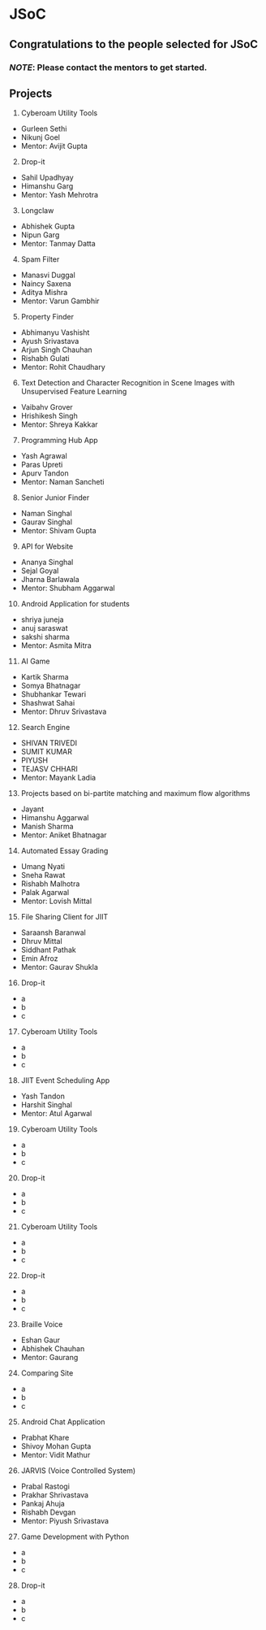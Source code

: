 # JSoC
## Congratulations to the people selected for JSoC
### *NOTE*: Please contact the mentors to get started.
## Projects
1. Cyberoam Utility Tools
  - Gurleen Sethi
  - Nikunj Goel
  - Mentor: Avijit Gupta
2. Drop-it
  - Sahil Upadhyay
  - Himanshu Garg
  - Mentor: Yash Mehrotra
3. Longclaw
  - Abhishek Gupta
  - Nipun Garg
  - Mentor: Tanmay Datta
4. Spam Filter
  - Manasvi  Duggal		
  - Naincy Saxena
  - Aditya Mishra
  - Mentor: Varun Gambhir
5. Property Finder
  - Abhimanyu Vashisht 	
  - Ayush Srivastava
  - Arjun Singh Chauhan
  - Rishabh Gulati
  - Mentor: Rohit Chaudhary
6. Text Detection and Character Recognition in Scene Images with Unsupervised Feature Learning
  - Vaibahv Grover
  - Hrishikesh Singh
  - Mentor: Shreya Kakkar
7. Programming Hub App
  - Yash Agrawal	
  - Paras Upreti
  - Apurv Tandon
  - Mentor: Naman Sancheti
8. Senior Junior Finder
  -	Naman Singhal
  - Gaurav Singhal
  - Mentor: Shivam Gupta
9. API for Website
  - Ananya Singhal
  - Sejal Goyal
  - Jharna Barlawala
  - Mentor: Shubham Aggarwal
10. Android Application for students
  - shriya juneja		
  - anuj saraswat
  - sakshi sharma
  - Mentor: Asmita Mitra
11. AI Game
  - Kartik Sharma
  - Somya Bhatnagar
  - Shubhankar Tewari
  - Shashwat Sahai
  - Mentor: Dhruv Srivastava
12. Search Engine
  - SHIVAN TRIVEDI	
  - SUMIT KUMAR
  - PIYUSH
  - TEJASV CHHARI
  - Mentor: Mayank Ladia
13. Projects based on bi-partite matching and maximum flow algorithms
  - Jayant
  - Himanshu Aggarwal
  - Manish Sharma
  - Mentor: Aniket Bhatnagar
14. Automated Essay Grading
  - Umang Nyati
  - Sneha Rawat
  - Rishabh Malhotra
  - Palak Agarwal
  - Mentor: Lovish Mittal
15. File Sharing Client for JIIT
  - Saraansh Baranwal
  - Dhruv Mittal
  - Siddhant Pathak
  - Emin Afroz
  - Mentor: Gaurav Shukla
16. Drop-it
  - a
  - b
  - c
17. Cyberoam Utility Tools
  - a
  - b
  - c
18. JIIT Event Scheduling App
  - Yash Tandon
  - Harshit Singhal
  - Mentor: Atul Agarwal
19. Cyberoam Utility Tools
  - a
  - b
  - c
20. Drop-it
  - a
  - b
  - c
21. Cyberoam Utility Tools
  - a
  - b
  - c
22. Drop-it
  - a
  - b
  - c
23. Braille Voice
  - Eshan Gaur
  - Abhishek Chauhan
  - Mentor: Gaurang
24. Comparing Site
  - a
  - b
  - c
25. Android Chat Application
  - Prabhat Khare
  - Shivoy Mohan Gupta
  - Mentor: Vidit Mathur
26. JARVIS (Voice Controlled System)
  - Prabal Rastogi
  - Prakhar Shrivastava
  - Pankaj Ahuja
  - Rishabh Devgan
  - Mentor: Piyush Srivastava
27. Game Development with Python
  - a
  - b
  - c
28. Drop-it
  - a
  - b
  - c
